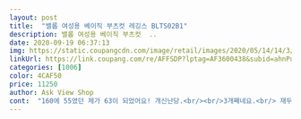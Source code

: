 ```yaml
---
layout: post 
title:  "밸롭 여성용 베이직 부츠컷 레깅스 BLTS02B1" 
description: 밸롭 여성용 베이직 부츠컷  ..
date: 2020-09-19 06:37:13 
img: https://static.coupangcdn.com/image/retail/images/2020/05/14/14/3/234706bb-af2a-4f0d-a29c-ecb47c1ab312.jpg 
linkUrl: https://link.coupang.com/re/AFFSDP?lptag=AF3600438&subid=ahnPublicAsk&pageKey=1592402560&itemId=2720841211&vendorItemId=70711072311&traceid=V0-113-607af68b2db62492 
categories: [1006] 
color: 4CAF50 
price: 11250 
author: Ask View Shop 
cont:  "160에 55였던 제가 63이 되었어요! 개신난당.<br/><br/>3개째네요.<br/> 재두고 입으려고요<br/>가격 확내려 하나더삽니다.<br/><br/>근데가격차이가 너무나네요ㅠㅠ<br/>더 살걸 후회되요.<br/> 품질 정말 괜찮네요.<br/><br/>무조건사세요<br/>양심적으로 L을 구매하고 입어보는데 엄마가 탐내요 ㅎㅎㅎ<br/>옷을 왜 샀을까요? 정답.<br/> 기존 레깅스가 안맞아서 ㅋㅋㅋㅋㅋㅋ<br/>이원단.<br/>이핏 이가격에 못사요<br/>젝시꺼는 원단이 좀 두꺼워서 답답하단 감도 들었는데, 이건 적당하네요.<br/> 얇지도 두껍지도 않아요.<br/><br/>출산하고 살이 쪄서 빼기 전까지 싼거 사서 입을 상각으로 별기대 안하고 산건데 생각보다 짱짱해서 띠용 했어요! 잘산듯ㅋㅋㅋㅋㅋㅋㅋ 운동할때 말고도 일상 복으로 편하게 잘 입을것 같아요<br/>" 
---
```

